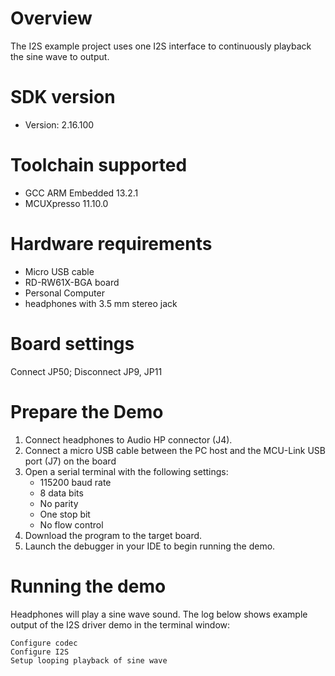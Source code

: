 Overview
========

The I2S example project uses one I2S interface to continuously playback the sine wave to output.

SDK version
===========
- Version: 2.16.100

Toolchain supported
===================
- GCC ARM Embedded  13.2.1
- MCUXpresso  11.10.0

Hardware requirements
=====================
- Micro USB cable
- RD-RW61X-BGA board
- Personal Computer
- headphones with 3.5 mm stereo jack

Board settings
==============
Connect JP50; Disconnect JP9, JP11

Prepare the Demo
================
1.  Connect headphones to Audio HP connector (J4).
2.  Connect a micro USB cable between the PC host and the MCU-Link USB port (J7) on the board
3.  Open a serial terminal with the following settings:
    - 115200 baud rate
    - 8 data bits
    - No parity
    - One stop bit
    - No flow control
4.  Download the program to the target board.
5.  Launch the debugger in your IDE to begin running the demo.

Running the demo
================
Headphones will play a sine wave sound.
The log below shows example output of the I2S driver demo in the terminal window:
~~~~~~~~~~~~~~~~~~~~~~~~~~~~~~~~~~~
Configure codec
Configure I2S
Setup looping playback of sine wave
~~~~~~~~~~~~~~~~~~~~~~~~~~~~~~~~~~~

